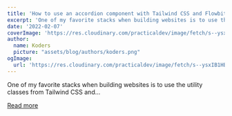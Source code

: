 ```yaml
---
title: 'How to use an accordion component with Tailwind CSS and Flowbite'
excerpt: 'One of my favorite stacks when building websites is to use the utility classes from Tailwind CSS and...'
date: '2022-02-07'
coverImage: 'https://res.cloudinary.com/practicaldev/image/fetch/s--ysxIB1HB--/c_imagga_scale,f_auto,fl_progressive,h_420,q_auto,w_1000/https://dev-to-uploads.s3.amazonaws.com/uploads/articles/15mrj9lnkz4myhu1o2hf.png'
author:
  name: Koders
  picture: "assets/blog/authors/koders.png"
ogImage:
  url: 'https://res.cloudinary.com/practicaldev/image/fetch/s--ysxIB1HB--/c_imagga_scale,f_auto,fl_progressive,h_420,q_auto,w_1000/https://dev-to-uploads.s3.amazonaws.com/uploads/articles/15mrj9lnkz4myhu1o2hf.png'
---
```


One of my favorite stacks when building websites is to use the utility classes from Tailwind CSS and...

[Read more](https://dev.to/themesberg/how-to-use-an-accordion-component-with-tailwind-css-and-flowbite-59o3)
